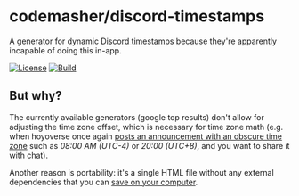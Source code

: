 # codemasher/discord-timestamps

A generator for dynamic [Discord timestamps](https://discord.com/developers/docs/reference#message-formatting) because they're apparently incapable of doing this in-app.

[![License][license-badge]][license]
[![Build][gh-action-badge]][gh-action]

[license-badge]: https://img.shields.io/github/license/codemasher/discord-timestamps.svg
[license]: https://github.com/codemasher/discord-timestamps/blob/main/LICENSE
[gh-action-badge]: https://img.shields.io/github/actions/workflow/status/codemasher/discord-timestamps/build.yml?branch=main&logo=github&logoColor=ccc
[gh-action]: https://github.com/codemasher/discord-timestamps/actions/workflows/build.yml?query=branch%3Amain

## But why?

The currently available generators (google top results) don't allow for adjusting the time zone offset,
which is necessary for time zone math (e.g. when hoyoverse once again [posts an announcement with an obscure time zone](https://twitter.com/GenshinImpact/status/1838790652349264238)
such as *08:00 AM (UTC-4)* or *20:00 (UTC+8)*, and you want to share it with chat).

Another reason is portability: it's a single HTML file without any external dependencies that you can
[save on your computer](https://github.com/codemasher/discord-timestamps/blob/gh-pages/index.html).
